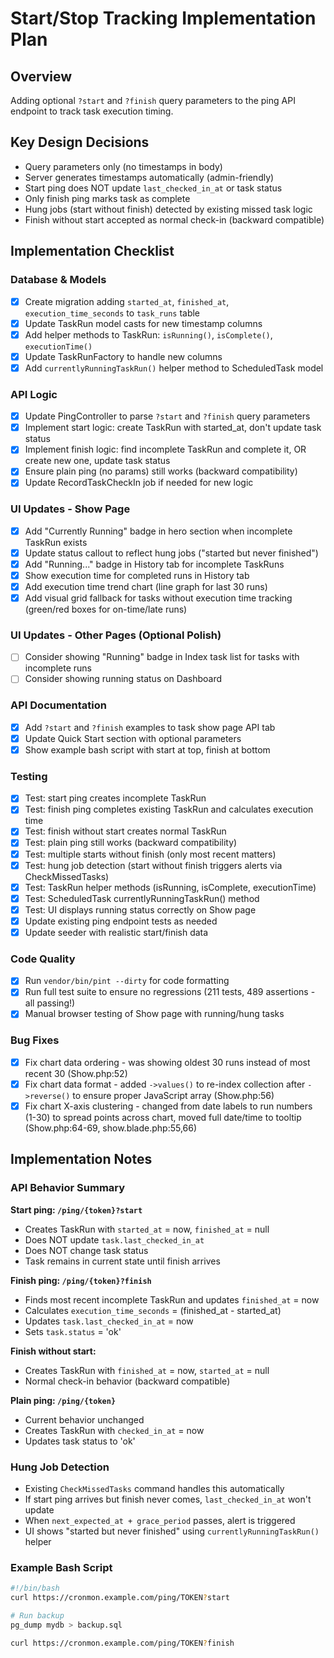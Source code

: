 # Start/Stop Tracking Implementation Plan

## Overview
Adding optional `?start` and `?finish` query parameters to the ping API endpoint to track task execution timing.

## Key Design Decisions
- Query parameters only (no timestamps in body)
- Server generates timestamps automatically (admin-friendly)
- Start ping does NOT update `last_checked_in_at` or task status
- Only finish ping marks task as complete
- Hung jobs (start without finish) detected by existing missed task logic
- Finish without start accepted as normal check-in (backward compatible)

## Implementation Checklist

### Database & Models
- [x] Create migration adding `started_at`, `finished_at`, `execution_time_seconds` to `task_runs` table
- [x] Update TaskRun model casts for new timestamp columns
- [x] Add helper methods to TaskRun: `isRunning()`, `isComplete()`, `executionTime()`
- [x] Update TaskRunFactory to handle new columns
- [x] Add `currentlyRunningTaskRun()` helper method to ScheduledTask model

### API Logic
- [x] Update PingController to parse `?start` and `?finish` query parameters
- [x] Implement start logic: create TaskRun with started_at, don't update task status
- [x] Implement finish logic: find incomplete TaskRun and complete it, OR create new one, update task status
- [x] Ensure plain ping (no params) still works (backward compatibility)
- [x] Update RecordTaskCheckIn job if needed for new logic

### UI Updates - Show Page
- [x] Add "Currently Running" badge in hero section when incomplete TaskRun exists
- [x] Update status callout to reflect hung jobs ("started but never finished")
- [x] Add "Running..." badge in History tab for incomplete TaskRuns
- [x] Show execution time for completed runs in History tab
- [x] Add execution time trend chart (line graph for last 30 runs)
- [x] Add visual grid fallback for tasks without execution time tracking (green/red boxes for on-time/late runs)

### UI Updates - Other Pages (Optional Polish)
- [ ] Consider showing "Running" badge in Index task list for tasks with incomplete runs
- [ ] Consider showing running status on Dashboard

### API Documentation
- [x] Add `?start` and `?finish` examples to task show page API tab
- [x] Update Quick Start section with optional parameters
- [x] Show example bash script with start at top, finish at bottom

### Testing
- [x] Test: start ping creates incomplete TaskRun
- [x] Test: finish ping completes existing TaskRun and calculates execution time
- [x] Test: finish without start creates normal TaskRun
- [x] Test: plain ping still works (backward compatibility)
- [x] Test: multiple starts without finish (only most recent matters)
- [x] Test: hung job detection (start without finish triggers alerts via CheckMissedTasks)
- [x] Test: TaskRun helper methods (isRunning, isComplete, executionTime)
- [x] Test: ScheduledTask currentlyRunningTaskRun() method
- [x] Test: UI displays running status correctly on Show page
- [x] Update existing ping endpoint tests as needed
- [x] Update seeder with realistic start/finish data

### Code Quality
- [x] Run `vendor/bin/pint --dirty` for code formatting
- [x] Run full test suite to ensure no regressions (211 tests, 489 assertions - all passing!)
- [x] Manual browser testing of Show page with running/hung tasks

### Bug Fixes
- [x] Fix chart data ordering - was showing oldest 30 runs instead of most recent 30 (Show.php:52)
- [x] Fix chart data format - added `->values()` to re-index collection after `->reverse()` to ensure proper JavaScript array (Show.php:56)
- [x] Fix chart X-axis clustering - changed from date labels to run numbers (1-30) to spread points across chart, moved full date/time to tooltip (Show.php:64-69, show.blade.php:55,66)

## Implementation Notes

### API Behavior Summary

**Start ping: `/ping/{token}?start`**
- Creates TaskRun with `started_at` = now, `finished_at` = null
- Does NOT update `task.last_checked_in_at`
- Does NOT change task status
- Task remains in current state until finish arrives

**Finish ping: `/ping/{token}?finish`**
- Finds most recent incomplete TaskRun and updates `finished_at` = now
- Calculates `execution_time_seconds` = (finished_at - started_at)
- Updates `task.last_checked_in_at` = now
- Sets `task.status` = 'ok'

**Finish without start:**
- Creates TaskRun with `finished_at` = now, `started_at` = null
- Normal check-in behavior (backward compatible)

**Plain ping: `/ping/{token}`**
- Current behavior unchanged
- Creates TaskRun with `checked_in_at` = now
- Updates task status to 'ok'

### Hung Job Detection
- Existing `CheckMissedTasks` command handles this automatically
- If start ping arrives but finish never comes, `last_checked_in_at` won't update
- When `next_expected_at + grace_period` passes, alert is triggered
- UI shows "started but never finished" using `currentlyRunningTaskRun()` helper

### Example Bash Script
```bash
#!/bin/bash
curl https://cronmon.example.com/ping/TOKEN?start

# Run backup
pg_dump mydb > backup.sql

curl https://cronmon.example.com/ping/TOKEN?finish
```
